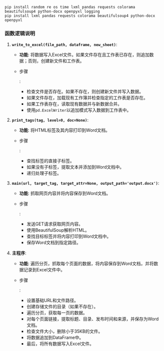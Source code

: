 

```chatinput
pip install random re os time lxml pandas requests colorama beautifulsoup4 python-docx openpyxl logging
pip install lxml pandas requests colorama beautifulsoup4 python-docx openpyxl

```



### 函数逻辑说明

1. **`write_to_excel(file_path, dataframe, new_sheet)`**:

   - **功能**: 将数据写入Excel文件。如果文件存在且工作表已存在，则追加数据；否则，创建新文件和工作表。

   - 步骤

     :

     - 检查文件是否存在。如果不存在，则创建新文件并写入数据。
     - 如果文件存在，加载现有工作簿并检查指定的工作表是否存在。
     - 如果工作表存在，读取现有数据并与新数据合并。
     - 使用`pd.ExcelWriter`以追加模式写入数据到工作表中。

2. **`print_tags(tag, level=0, doc=None)`**:

   - **功能**: 将HTML标签及其内容打印到Word文档。

   - 步骤

     :

     - 查找标签的直接子标签。
     - 如果没有子标签，提取文本并添加到Word文档中。
     - 递归处理子标签。

3. **`main(url, target_tag, target_attr=None, output_path='output.docx')`**:

   - **功能**: 抓取网页内容并将内容保存到Word文档。

   - 步骤

     :

     - 发送GET请求获取网页内容。
     - 使用BeautifulSoup解析HTML。
     - 查找目标标签并将内容打印到Word文档中。
     - 保存Word文档到指定路径。

4. **主程序**:

   - **功能**: 遍历分页，抓取每个页面的数据，将内容保存到Word文档，并将数据记录到Excel文件中。

   - 步骤

     :

     - 设置基础URL和文件路径。
     - 创建存储文件的目录（如果不存在）。
     - 遍历分页，获取每一页的数据。
     - 对每个页面链接，提取标题、目录、发布时间和来源，并保存为Word文档。
     - 检查文件大小，删除小于35KB的文件。
     - 将数据追加到DataFrame中。
     - 最后，将所有数据写入Excel文件。